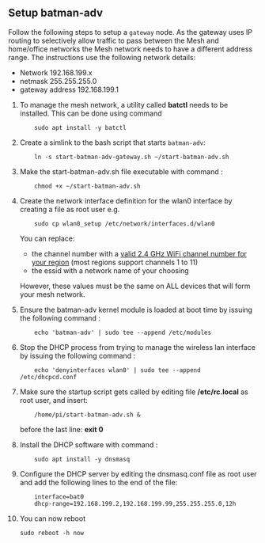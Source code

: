 ## Setup batman-adv

Follow the following steps to setup a `gateway` node. As the gateway uses IP routing to selectively allow traffic to pass between the Mesh  and home/office networks the Mesh network needs to have a different address range.  The instructions use the following network details:

- Network 192.168.199.x
- netmask 255.255.255.0
- gateway address 192.168.199.1

1. To manage the mesh network, a utility called **batctl** needs to be installed.  This can be done using command

    ```
        sudo apt install -y batctl
    ```

2. Create a simlink to the bash script that starts `batman-adv`:

    ````
        ln -s start-batman-adv-gateway.sh ~/start-batman-adv.sh
    ````

3. Make the start-batman-adv.sh file executable with command :

    ```
        chmod +x ~/start-batman-adv.sh
    ```

4. Create the network interface definition for the wlan0 interface by creating a file as root user e.g.

    ```
        sudo cp wlan0_setup /etc/network/interfaces.d/wlan0
    ```

    You can replace:

    - the channel number with a [valid 2.4 GHz WiFi channel number for your region](https://en.wikipedia.org/wiki/List_of_WLAN_channels) (most regions support channels 1 to 11)
    - the essid with a network name of your choosing

    However, these values must be the same on ALL devices that will form your mesh network.

5. Ensure the batman-adv kernel module is loaded at boot time by issuing the following command :

    ```
        echo 'batman-adv' | sudo tee --append /etc/modules
    ```

6. Stop the DHCP process from trying to manage the wireless lan interface by issuing the following command :

    ```
        echo 'denyinterfaces wlan0' | sudo tee --append /etc/dhcpcd.conf
    ```

7. Make sure the startup script gets called by editing file **/etc/rc.local** as root user, and insert:

    ```
        /home/pi/start-batman-adv.sh &
    ```

    before the last line: **exit 0**
    
8. Install the DHCP software with command : 
    
    ```
        sudo apt install -y dnsmasq
    ```
    
9. Configure the DHCP server by editing the dnsmasq.conf file as root user and add the following lines to the end of the file:

    ```
        interface=bat0
        dhcp-range=192.168.199.2,192.168.199.99,255.255.255.0,12h
    ```

10. You can now reboot

    ```
    sudo reboot -h now
    ```
